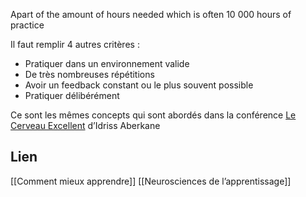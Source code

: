 Apart of the amount of hours needed which is often 10 000 hours of practice

Il faut remplir 4 autres critères :

- Pratiquer dans un environnement valide
- De très nombreuses répétitions
- Avoir un feedback constant ou le plus souvent possible
- Pratiquer délibérément

Ce sont les mêmes concepts qui sont abordés dans la conférence [Le Cerveau Excellent](https://www.youtube.com/watch?v=4KueR0NiC9g&t=5668s)
d’Idriss Aberkane

## Lien

[[Comment mieux apprendre]]
[[Neurosciences de l’apprentissage]]